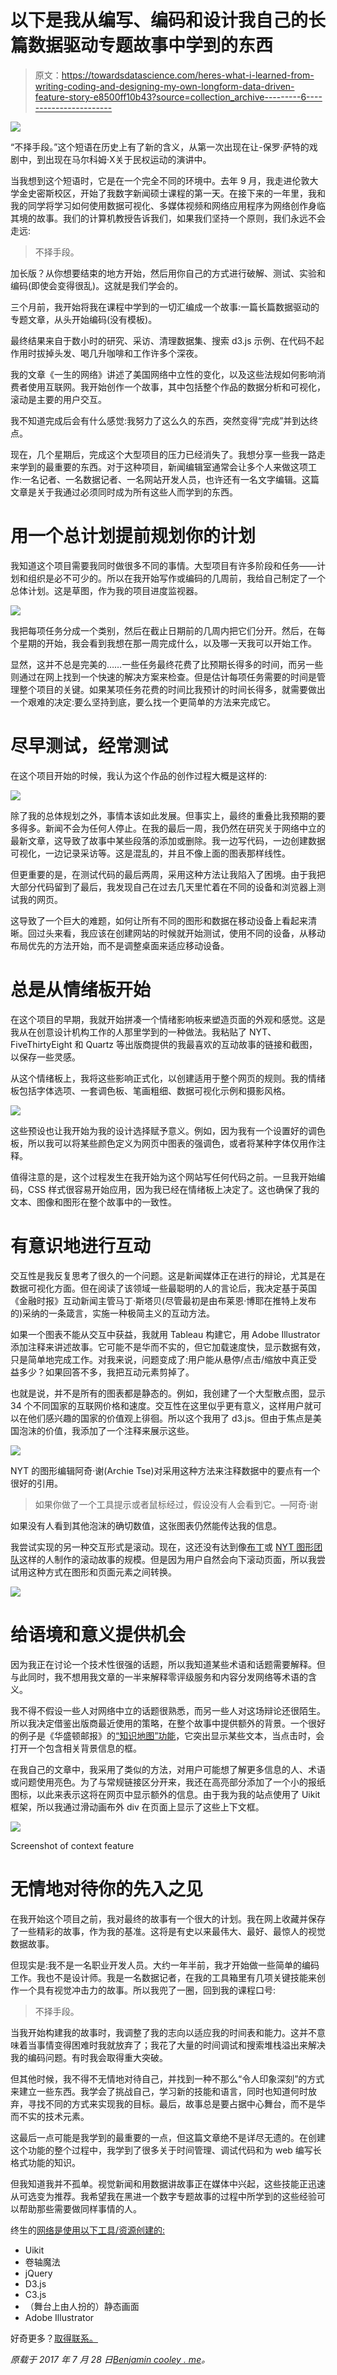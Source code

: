 # 以下是我从编写、编码和设计我自己的长篇数据驱动专题故事中学到的东西

> 原文：<https://towardsdatascience.com/heres-what-i-learned-from-writing-coding-and-designing-my-own-longform-data-driven-feature-story-e8500ff10b43?source=collection_archive---------6----------------------->

![](img/0814c3e6d738fd0767beac42fa447ebd.png)

“不择手段。”这个短语在历史上有了新的含义，从第一次出现在让-保罗·萨特的戏剧中，到出现在马尔科姆·Ⅹ关于民权运动的演讲中。

当我想到这个短语时，它是在一个完全不同的环境中。去年 9 月，我走进伦敦大学金史密斯校区，开始了我数字新闻硕士课程的第一天。在接下来的一年里，我和我的同学将学习如何使用数据可视化、多媒体视频和网络应用程序为网络创作身临其境的故事。我们的计算机教授告诉我们，如果我们坚持一个原则，我们永远不会走远:

> 不择手段。

加长版？从你想要结束的地方开始，然后用你自己的方式进行破解、测试、实验和编码(即使会变得很乱)。这就是我们学会的。

三个月前，我开始将我在课程中学到的一切汇编成一个故事:一篇长篇数据驱动的专题文章，从头开始编码(没有模板)。

最终结果来自于数小时的研究、采访、清理数据集、搜索 d3.js 示例、在代码不起作用时拔掉头发、喝几升咖啡和工作许多个深夜。

我的文章《一生的网络》讲述了美国网络中立性的变化，以及这些法规如何影响消费者使用互联网。我开始创作一个故事，其中包括整个作品的数据分析和可视化，滚动是主要的用户交互。

我不知道完成后会有什么感觉:我努力了这么久的东西，突然变得“完成”并到达终点。

现在，几个星期后，完成这个大型项目的压力已经消失了。我想分享一些我一路走来学到的最重要的东西。对于这种项目，新闻编辑室通常会让多个人来做这项工作:一名记者、一名数据记者、一名网站开发人员，也许还有一名文字编辑。这篇文章是关于我通过必须同时成为所有这些人而学到的东西。

# 用一个总计划提前规划你的计划

我知道这个项目需要我同时做很多不同的事情。大型项目有许多阶段和任务——计划和组织是必不可少的。所以在我开始写作或编码的几周前，我给自己制定了一个总体计划。这是草图，作为我的项目进度监视器。

![](img/20a06ff7bf77cb83946e96ede8a24193.png)

我把每项任务分成一个类别，然后在截止日期前的几周内把它们分开。然后，在每个星期的开始，我会看到我想在那一周完成什么，以及哪一天我可以开始工作。

显然，这并不总是完美的……一些任务最终花费了比预期长得多的时间，而另一些则通过在网上找到一个快速的解决方案来检查。但是估计每项任务需要的时间是管理整个项目的关键。如果某项任务花费的时间比我预计的时间长得多，就需要做出一个艰难的决定:要么坚持到底，要么找一个更简单的方法来完成它。

# 尽早测试，经常测试

在这个项目开始的时候，我认为这个作品的创作过程大概是这样的:

![](img/8b792b758e7aba4f4b12e24f51ce389f.png)

除了我的总体规划之外，事情本该如此发展。但事实上，最终的重叠比我预期的要多得多。新闻不会为任何人停止。在我的最后一周，我仍然在研究关于网络中立的最新文章，这导致了故事中某些段落的添加或删除。我一边写代码，一边创建数据可视化，一边记录采访等。这是混乱的，并且不像上面的图表那样线性。

但更重要的是，在测试代码的最后两周，采用这种方法让我陷入了困境。由于我把大部分代码留到了最后，我发现自己在过去几天里忙着在不同的设备和浏览器上测试我的网页。

这导致了一个巨大的难题，如何让所有不同的图形和数据在移动设备上看起来清晰。回过头来看，我应该在创建网站的时候就开始测试，使用不同的设备，从移动布局优先的方法开始，而不是调整桌面来适应移动设备。

# 总是从情绪板开始

在这个项目的早期，我就开始拼凑一个情绪影响板来塑造页面的外观和感觉。这是我从在创意设计机构工作的人那里学到的一种做法。我粘贴了 NYT、FiveThirtyEight 和 Quartz 等出版商提供的我最喜欢的互动故事的链接和截图，以保存一些灵感。

从这个情绪板上，我将这些影响正式化，以创建适用于整个网页的规则。我的情绪板包括字体选项、一套调色板、笔画粗细、数据可视化示例和摄影风格。

![](img/49648bed6eaeccbadb58d924f6174424.png)

这些预设也让我开始为我的设计选择赋予意义。例如，因为我有一个设置好的调色板，所以我可以将某些颜色定义为网页中图表的强调色，或者将某种字体仅用作注释。

值得注意的是，这个过程发生在我开始为这个网站写任何代码之前。一旦我开始编码，CSS 样式很容易开始应用，因为我已经在情绪板上决定了。这也确保了我的文本、图像和图形在整个故事中的一致性。

# 有意识地进行互动

交互性是我反复思考了很久的一个问题。这是新闻媒体正在进行的辩论，尤其是在数据可视化方面。但在阅读了该领域一些最聪明的人的言论后，我决定基于英国《金融时报》互动新闻主管马丁·斯塔贝(尽管最初是由布莱恩·博耶在推特上发布的)采纳的一条箴言，实施一种极简主义的互动方法。

如果一个图表不能从交互中获益，我就用 Tableau 构建它，用 Adobe Illustrator 添加注释来讲述故事。它可能不是华而不实的，但它加载速度快，显示数据有效，只是简单地完成工作。对我来说，问题变成了:用户能从悬停/点击/缩放中真正受益多少？如果回答不多，我把互动元素剪掉了。

也就是说，并不是所有的图表都是静态的。例如，我创建了一个大型散点图，显示 34 个不同国家的互联网价格和速度。交互性在这里似乎更有意义，这样用户就可以在他们感兴趣的国家的价值观上徘徊。所以这个我用了 d3.js。但由于焦点是美国泡沫的价值，我添加了一个注释来展示这些。

![](img/2fd1a0223cd9b51600334bdd4869ffe7.png)

NYT 的图形编辑阿奇·谢(Archie Tse)对采用这种方法来注释数据中的要点有一个很好的引用。

> 如果你做了一个工具提示或者鼠标经过，假设没有人会看到它。—阿奇·谢

如果没有人看到其他泡沫的确切数值，这张图表仍然能传达我的信息。

我尝试实现的另一种交互形式是滚动。现在，这还没有达到像[布丁](https://pudding.cool/)或 [NYT 图形团队](https://twitter.com/nytgraphics)这样的人制作的滚动故事的规模。但是因为用户自然会向下滚动页面，所以我尝试用这种方式在图形和页面元素之间转换。

![](img/d0c08482cb46d0ac3b2e1bf62c1e7ea4.png)

# 给语境和意义提供机会

因为我正在讨论一个技术性很强的话题，所以我知道某些术语和话题需要解释。但与此同时，我不想用我文章的一半来解释零评级服务和内容分发网络等术语的含义。

我不得不假设一些人对网络中立的话题很熟悉，而另一些人对这场辩论还很陌生。所以我决定借鉴出版商最近使用的策略，在整个故事中提供额外的背景。一个很好的例子是《华盛顿邮报》的[“知识地图”功能](https://www.washingtonpost.com/pr/wp/2015/07/16/the-washington-post-tests-new-knowledge-map-feature/?utm_term=.5994118dcc7c)，它突出显示某些文本，当点击时，会打开一个包含相关背景信息的框。

在我自己的文章中，我采用了类似的方法，对用户可能想了解更多信息的人、术语或问题使用亮色。为了与常规链接区分开来，我还在高亮部分添加了一个小的报纸图标，以此来表示这将在网页中显示额外的信息。由于我为我的站点使用了 Uikit 框架，所以我通过滑动画布外 div 在页面上显示了这些上下文框。

![](img/e279e82e8fb7ed1d270daf05ad547ab9.png)

Screenshot of context feature

# 无情地对待你的先入之见

在我开始这个项目之前，我对最终的故事有一个很大的计划。我在网上收藏并保存了一些精彩的故事，作为我的基准。这将是有史以来最伟大、最好、最惊人的视觉数据故事。

但现实是:我不是一名职业开发人员。大约一年半前，我才开始做一些简单的编码工作。我也不是设计师。我是一名数据记者，在我的工具箱里有几项关键技能来创作一个具有视觉冲击力的故事。所以我兜了一圈，回到我的课程口号:

> 不择手段。

当我开始构建我的故事时，我调整了我的志向以适应我的时间表和能力。这并不意味着当事情变得困难时我就放弃了；我花了大量的时间调试和搜索堆栈溢出来解决我的编码问题。有时我会取得重大突破。

但其他时候，我不得不无情地对待自己，并找到一种不那么“令人印象深刻”的方式来建立一些东西。我学会了挑战自己，学习新的技能和语言，同时也知道何时放弃，寻找不同的方式来实现我的目标。最后，故事总是要占据中心舞台，而不是华而不实的技术元素。

这最后一点可能是我学到的最重要的一点，但这篇文章绝不是详尽无遗的。在创建这个功能的整个过程中，我学到了很多关于时间管理、调试代码和为 web 编写长格式功能的知识。

但我知道我并不孤单。视觉新闻和用数据讲故事正在媒体中兴起，这些技能正迅速从可选变为推荐。我希望我在黑进一个数字专题故事的过程中所学到的这些经验可以帮助那些需要做同样事情的人。

终生的[网络是使用以下工具/资源创建的:](http://igor.gold.ac.uk/~bcool001/portfolio/dissertation/network-of-a-lifetime.html)

*   Uikit
*   卷轴魔法
*   jQuery
*   D3.js
*   C3.js
*   （舞台上由人扮的）静态画面
*   Adobe Illustrator

好奇更多？[取得联系。](https://benjamincooley.me/contact/)

*原载于 2017 年 7 月 28 日*[*Benjamin cooley . me*](https://benjamincooley.me/2017/07/28/heres-what-i-learned-from-writing-coding-and-designing-my-own-longform-data-driven-feature-story/)*。*